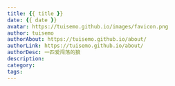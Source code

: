 ```yaml
---
title: {{ title }}
date: {{ date }}
avatar: https://tuisemo.github.io/images/favicon.png
author: tuisemo
authorAbout: https://tuisemo.github.io/about/
authorLink: https://tuisemo.github.io/about/
authorDesc: 一匹爱闯荡的狼
description: 
category:  
tags: 
---
```

